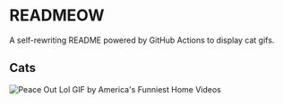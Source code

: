 # READMEOW

A self-rewriting README powered by GitHub Actions to display cat gifs.

## Cats

![Peace Out Lol GIF by America's Funniest Home Videos](https://media3.giphy.com/media/l4KibK3JwaVo0CjDO/200.gif?cid=9acd02darmhop8xm9r2br639o1941nq3hyacbbeixubwx5h1&ep=v1_gifs_search&rid=200.gif&ct=g)
